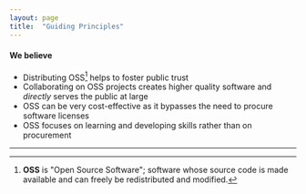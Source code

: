 ```yaml
---
layout: page
title:  "Guiding Principles"
---
```

 
#### We believe

- Distributing OSS[^1] helps to foster public trust 
- Collaborating on OSS projects creates higher quality software and _directly_ 
  serves the public at large  
- OSS can be very cost-effective as it bypasses the need to procure software licenses
- OSS focuses on learning and developing skills rather than on procurement

----

[^1]: **OSS** is "Open Source Software"; software whose source code is made available and can freely be redistributed and modified.
 


